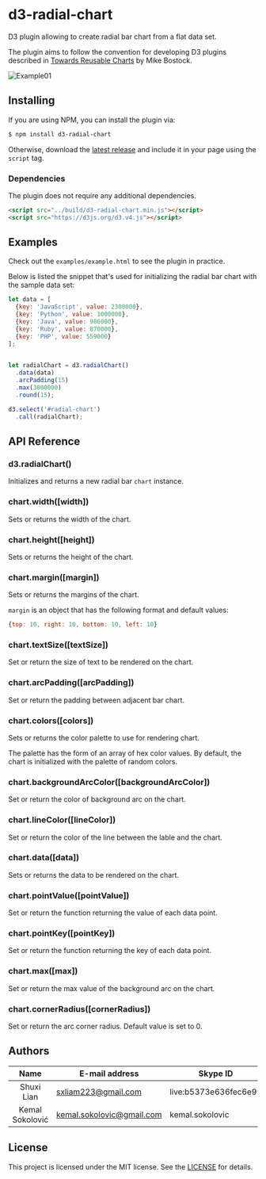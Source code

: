 # d3-radial-chart

D3 plugin allowing to create radial bar chart from a flat data set.

The plugin aims to follow the convention for developing D3 plugins described in [Towards Reusable Charts](https://bost.ocks.org/mike/chart/) by Mike Bostock.

![Example01](https://github.com/sxliam/d3-radial/blob/develop/Image/example%20image.png)
<!-- The example address has not been changed -->

## Installing

If you are using NPM, you can install the plugin via:

```sh
$ npm install d3-radial-chart
```

Otherwise, download the [latest release](https://github.com/sxliam/d3-radial/releases/latest) and include it in your page using the `script` tag.   
<!-- the address has not been changed. -->

### Dependencies

The plugin does not require any additional dependencies. 

```html
<script src="../build/d3-radial-chart.min.js"></script>
<script src="https://d3js.org/d3.v4.js"></script>
```

## Examples

Check out the `examples/example.html` to see the plugin in practice. 

Below is listed the snippet that's used for initializing the radial bar chart with the sample data set:

```js
let data = [ 
  {key: 'JavaScript', value: 2300000}, 
  {key: 'Python', value: 1000000}, 
  {key: 'Java', value: 986000}, 
  {key: 'Ruby', value: 870000}, 
  {key: 'PHP', value: 559000}
];
          

let radialChart = d3.radialChart()
  .data(data)
  .arcPadding(15)
  .max(3000000)
  .round(15);

d3.select('#radial-chart')
  .call(radialChart);
```

## API Reference

### d3.radialChart()

Initializes and returns a new radial bar `chart` instance.

### chart.width([width])

Sets or returns the width of the chart.

### chart.height([height])

Sets or returns the height of the chart.

### chart.margin([margin])

Sets or returns the margins of the chart.

`margin` is an object that has the following format and default values: 

```js
{top: 10, right: 10, bottom: 10, left: 10}
```

### chart.textSize([textSize])

Set or return the size of text to be rendered on the chart.

### chart.arcPadding([arcPadding])

Set or return the padding between adjacent bar chart.

### chart.colors([colors])

Sets or returns the color palette to use for rendering chart. 

The palette has the form of an array of hex color values. By default, the chart is initialized with the palette of random colors.

### chart.backgroundArcColor([backgroundArcColor])

Set or return the color of background arc on the chart.

### chart.lineColor([lineColor])

Set or return the color of the line between the lable and the chart.

### chart.data([data])

Sets or returns the data to be rendered on the chart.

### chart.pointValue([pointValue])

Set or return the function returning the value of each data point.

### chart.pointKey([pointKey])

Set or return the function returning the key of each data point.

### chart.max([max])

Set or return the max value of the background arc on the chart.

### chart.cornerRadius([cornerRadius])

Set or return the arc corner radius. Default value is set to 0.

## Authors

 Name                | E-mail address            | Skype ID
:-------------------:|---------------------------|-----------------------
 Shuxi Lian          | sxliam223@gmail.com       | live:b5373e636fec6e95
 Kemal Sokolović     | kemal.sokolovic@gmail.com | kemal.sokolovic

## License

This project is licensed under the MIT license. See the [LICENSE](LICENSE) for details.